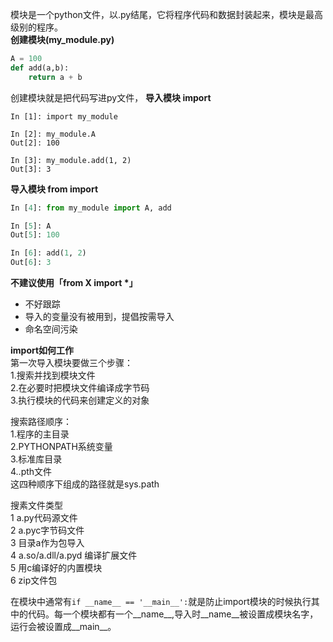 模块是一个python文件，以.py结尾，它将程序代码和数据封装起来，模块是最高级别的程序。  
**创建模块(my_module.py)**  
```python
A = 100
def add(a,b):
    return a + b
```
创建模块就是把代码写进py文件，
**导入模块 import**
```
In [1]: import my_module

In [2]: my_module.A
Out[2]: 100

In [3]: my_module.add(1, 2)
Out[3]: 3
```
**导入模块 from import**
```python
In [4]: from my_module import A, add

In [5]: A
Out[5]: 100

In [6]: add(1, 2)
Out[6]: 3
```  
**不建议使用「from X import \*」**
- 不好跟踪
- 导入的变量没有被用到，提倡按需导入
- 命名空间污染

**import如何工作**  
第一次导入模块要做三个步骤：  
1.搜索并找到模块文件  
2.在必要时把模块文件编译成字节码  
3.执行模块的代码来创建定义的对象  

搜索路径顺序：  
1.程序的主目录  
2.PYTHONPATH系统变量  
3.标准库目录  
4..pth文件  
这四种顺序下组成的路径就是sys.path  

搜素文件类型   
1 a.py代码源文件  
2 a.pyc字节码文件  
3 目录a作为包导入  
4 a.so/a.dll/a.pyd 编译扩展文件  
5 用c编译好的内置模块  
6 zip文件包  

在模块中通常有```if __name__ == '__main__':```就是防止import模块的时候执行其中的代码。每一个模块都有一个__name__,导入时__name__被设置成模块名字，运行会被设置成__main__。
